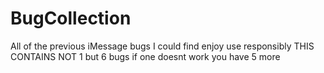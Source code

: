 # BugCollection
All of the previous iMessage bugs I could find enjoy use responsibly 
THIS CONTAINS NOT 1 but 6 bugs if one doesnt work you have 5 more
